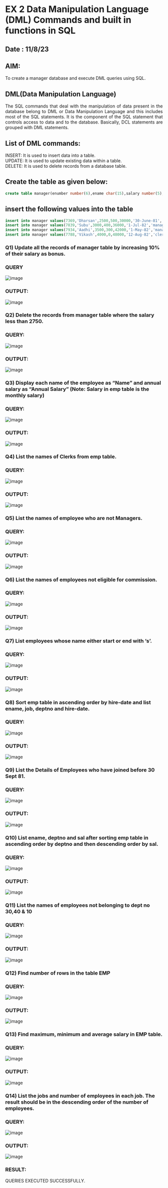 # EX 2 Data Manipulation Language (DML) Commands and built in functions in SQL
## Date : 11/8/23
## AIM:
To create a manager database and execute DML queries using SQL.
## DML(Data Manipulation Language)
<div align="justify">
The SQL commands that deal with the manipulation of data present in the database belong to DML or Data Manipulation Language and this includes most of the SQL statements. It is the component of the SQL statement that controls access to data and to the database. Basically, DCL statements are grouped with DML statements.
</div>

## List of DML commands: 
<div align="justify">
INSERT: It is used to insert data into a table.<br>
UPDATE: It is used to update existing data within a table.<br>
DELETE: It is used to delete records from a database table.<br>
</div>

## Create the table as given below:
```sql
create table manager(enumber number(6),ename char(15),salary number(5),commission number(4),annualsalary number(7),Hiredate date,designation char(10),deptno number(2),reporting char(10));
```
## insert the following values into the table
```sql
insert into manager values(7369,'Dharsan',2500,500,30000,'30-June-81','clerk',10,'John');
insert into manager values(7839,'Subu',3000,400,36000,'1-Jul-82','manager',null,'James');
insert into manager values(7934,'Aadhi',3500,300,42000,'1-May-82','manager',30,NULL);
insert into manager values(7788,'Vikash',4000,0,48000,'12-Aug-82','clerk',50,'Bond');
```

### Q1) Update all the records of manager table by increasing 10% of their salary as bonus.

### QUERY
![image](https://github.com/BalaSathiesh/EX-2-Data-Manipulation-Language-DML-and-Data-Control-Language-DCL-Commands/assets/128462891/9bcc2a95-5dfd-4a98-9ec7-66a41d6f1f4f)
### OUTPUT:
![image](https://github.com/BalaSathiesh/EX-2-Data-Manipulation-Language-DML-and-Data-Control-Language-DCL-Commands/assets/128462891/aa5d800d-2030-44c5-908b-d8af8fbaabca)
### Q2) Delete the records from manager table where the salary less than 2750.
### QUERY:
![image](https://github.com/BalaSathiesh/EX-2-Data-Manipulation-Language-DML-and-Data-Control-Language-DCL-Commands/assets/128462891/f7d52279-67e8-4009-9d17-c096b1dae578)
### OUTPUT:
![image](https://github.com/BalaSathiesh/EX-2-Data-Manipulation-Language-DML-and-Data-Control-Language-DCL-Commands/assets/128462891/141e7e81-aa89-4f5b-ab2c-1c6ec7ee4242)
### Q3) Display each name of the employee as “Name” and annual salary as “Annual Salary” (Note: Salary in emp table is the monthly salary)
### QUERY:
![image](https://github.com/BalaSathiesh/EX-2-Data-Manipulation-Language-DML-and-Data-Control-Language-DCL-Commands/assets/128462891/5e19d80f-abe6-4a0d-aa00-96f945ee6d8f)
### OUTPUT:
![image](https://github.com/BalaSathiesh/EX-2-Data-Manipulation-Language-DML-and-Data-Control-Language-DCL-Commands/assets/128462891/a2ab0c40-451e-4549-97fb-6ac9fc099cd5)
### Q4)	List the names of Clerks from emp table.
### QUERY:
![image](https://github.com/BalaSathiesh/EX-2-Data-Manipulation-Language-DML-and-Data-Control-Language-DCL-Commands/assets/128462891/e544ceb3-fcbc-48e1-bbb4-bbe794d5c3fb)
### OUTPUT:
![image](https://github.com/BalaSathiesh/EX-2-Data-Manipulation-Language-DML-and-Data-Control-Language-DCL-Commands/assets/128462891/538fd06a-2c14-4bef-88da-4b98bfb831b4)
### Q5)	List the names of employee who are not Managers.
### QUERY:
![image](https://github.com/BalaSathiesh/EX-2-Data-Manipulation-Language-DML-and-Data-Control-Language-DCL-Commands/assets/128462891/eb6297ef-4380-470b-b202-11e2db60a9ce)
### OUTPUT:
![image](https://github.com/BalaSathiesh/EX-2-Data-Manipulation-Language-DML-and-Data-Control-Language-DCL-Commands/assets/128462891/9de026bb-8b92-466a-b7c8-018bb724d07b)
### Q6)	List the names of employees not eligible for commission.
### QUERY:
![image](https://github.com/BalaSathiesh/EX-2-Data-Manipulation-Language-DML-and-Data-Control-Language-DCL-Commands/assets/128462891/541ba287-af71-4e04-993d-fbc0add083dd)
### OUTPUT:
![image](https://github.com/BalaSathiesh/EX-2-Data-Manipulation-Language-DML-and-Data-Control-Language-DCL-Commands/assets/128462891/97e73a6f-bf0b-4e33-a95d-758230c08f8a)
### Q7)	List employees whose name either start or end with ‘s’.
### QUERY:
![image](https://github.com/BalaSathiesh/EX-2-Data-Manipulation-Language-DML-and-Data-Control-Language-DCL-Commands/assets/128462891/0e6ba077-c301-4120-b2e9-cf2699c57a9f)
### OUTPUT:
![image](https://github.com/BalaSathiesh/EX-2-Data-Manipulation-Language-DML-and-Data-Control-Language-DCL-Commands/assets/128462891/953813ca-4d40-4d7f-9b72-a0fda3ab4f90)
### Q8) Sort emp table in ascending order by hire-date and list ename, job, deptno and hire-date.
### QUERY:
![image](https://github.com/BalaSathiesh/EX-2-Data-Manipulation-Language-DML-and-Data-Control-Language-DCL-Commands/assets/128462891/23b85ef8-d854-4451-9625-e1fbe427789f)
### OUTPUT:
![image](https://github.com/BalaSathiesh/EX-2-Data-Manipulation-Language-DML-and-Data-Control-Language-DCL-Commands/assets/128462891/e8832e38-bb8d-4991-832f-6e299717dc9e)
### Q9) List the Details of Employees who have joined before 30 Sept 81.
### QUERY:
![image](https://github.com/BalaSathiesh/EX-2-Data-Manipulation-Language-DML-and-Data-Control-Language-DCL-Commands/assets/128462891/ffa41583-3e13-429f-9209-2047d89487f2)
### OUTPUT:
![image](https://github.com/BalaSathiesh/EX-2-Data-Manipulation-Language-DML-and-Data-Control-Language-DCL-Commands/assets/128462891/232b6460-23b0-485a-8049-01e728647b94)
### Q10)	List ename, deptno and sal after sorting emp table in ascending order by deptno and then descending order by sal.
### QUERY:
![image](https://github.com/BalaSathiesh/EX-2-Data-Manipulation-Language-DML-and-Data-Control-Language-DCL-Commands/assets/128462891/0adc90d8-66e4-48fb-91b7-81d8cf46b708)
### OUTPUT:
![image](https://github.com/BalaSathiesh/EX-2-Data-Manipulation-Language-DML-and-Data-Control-Language-DCL-Commands/assets/128462891/2d57eeef-81fe-47e2-9626-07c9f1d7ad41)
### Q11) List the names of employees not belonging to dept no 30,40 & 10
### QUERY:
![image](https://github.com/BalaSathiesh/EX-2-Data-Manipulation-Language-DML-and-Data-Control-Language-DCL-Commands/assets/128462891/d7488ff4-b055-48b1-9613-5dc0b5c1f3ff)
### OUTPUT:
![image](https://github.com/BalaSathiesh/EX-2-Data-Manipulation-Language-DML-and-Data-Control-Language-DCL-Commands/assets/128462891/d0693a52-f438-4bcb-9c7b-2ba274b0ceef)
### Q12) Find number of rows in the table EMP
### QUERY:
![image](https://github.com/BalaSathiesh/EX-2-Data-Manipulation-Language-DML-and-Data-Control-Language-DCL-Commands/assets/128462891/71ccba87-614c-448d-bcdd-c2e55d9a036f)
### OUTPUT:
![image](https://github.com/BalaSathiesh/EX-2-Data-Manipulation-Language-DML-and-Data-Control-Language-DCL-Commands/assets/128462891/f5eef05f-24c5-4a61-87ac-eeddb7b64092)
### Q13) Find maximum, minimum and average salary in EMP table.
### QUERY:
![image](https://github.com/BalaSathiesh/EX-2-Data-Manipulation-Language-DML-and-Data-Control-Language-DCL-Commands/assets/128462891/95c06d43-90f7-4955-af13-9854e5430832)
### OUTPUT:
![image](https://github.com/BalaSathiesh/EX-2-Data-Manipulation-Language-DML-and-Data-Control-Language-DCL-Commands/assets/128462891/d7de52e5-6dac-4400-a2ee-505779b88215)
### Q14) List the jobs and number of employees in each job. The result should be in the descending order of the number of employees.
### QUERY:
![image](https://github.com/BalaSathiesh/EX-2-Data-Manipulation-Language-DML-and-Data-Control-Language-DCL-Commands/assets/128462891/eab920a7-d6b2-4bf0-8bde-211eb88d9829)
### OUTPUT:
![image](https://github.com/BalaSathiesh/EX-2-Data-Manipulation-Language-DML-and-Data-Control-Language-DCL-Commands/assets/128462891/96e1d703-7bca-4ad0-b385-8e8ad5c95482)
### RESULT:
QUERIES EXECUTED SUCCESSFULLY.

